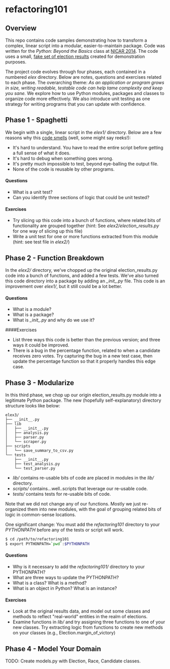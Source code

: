# refactoring101

## Overview

This repo contains code samples demonstrating how to transform a complex, linear script into a modular, easier-to-maintain package. Code was written for the *Python: Beyond the Basics* class at [NICAR 2014](http://ire.org/conferences/nicar-2014/). The code uses a small, [fake set of election results](https://docs.google.com/spreadsheet/pub?key=0AhhC0IWaObRqdGFkUW1kUmp2ZlZjUjdTYV9lNFJ5RHc&output=csv) created for demonstration purposes.

The project code evolves through four phases, each contained in a numbered *elex* directory. Below are notes,
questions and exercises related to each phase. The overarching theme: *As an application or program grows in size, writing readable, testable code can help tame complexity and keep you sane.* We explore how to use Python modules, packages and classes to organize
code more effectively. We also introduce unit testing as one strategy for writing programs that you can update with confidence.

## Phase 1 - Spaghetti

We begin with a single, linear script in the _elex1/_ directory. Below are a few reasons why this [code smells](http://en.wikipedia.org/wiki/Code_smell) (well, some might say reeks!):

* It's hard to understand. You have to read the entire script before getting a full sense of what it does.
* It's hard to debug when something goes wrong.
* It's pretty much impossible to test, beyond eye-balling the output file.
* None of the code is reusable by other programs.

#### Questions

* What is a unit test? 
* Can you identify three sections of logic that could be unit tested?


####  Exercises

* Try slicing up this code into a bunch of functions, where related bits of functionality are grouped together (hint: See
*elex2/election_results.py* for one way of slicing up this file)
* Write a unit test for one or more functions extracted from this module (hint: see test file in _elex2/_)


## Phase 2 - Function Breakdown

In the _elex2/_ directory, we've chopped up the original election_results.py code into a bunch of
functions, and added a few tests. We've also turned this code directory
into a package by adding an *\__init__.py* file.  This code is an improvement over _elex1/_, but it still
could be a lot better.

#### Questions

* What is a module?
* What is a package?
* What is *\__init__.py* and why do we use it?

####Exercises

* List three ways this code is better than the previous version; and three ways it could be improved.
* There is a bug in the percentage function, related to when a
candidate receives zero votes. Try capturing the bug in a new test case,
then update the percentage function so that it properly handles this edge case.

## Phase 3 - Modularize

In this third phase, we chop up our origin election_results.py module into a legitimate 
Python package. The new (hopefully self-explanatory) directory structure looks like below:

```
elex3/
├── __init__.py
├── lib
│   ├── __init__.py
│   ├── analysis.py
│   ├── parser.py
│   └── scraper.py
├── scripts
│   └── save_summary_to_csv.py
└── tests
    ├── __init__.py
    ├── test_analysis.py
    └── test_parser.py

```

* *_lib/_* contains re-usable bits of code are placed in modules in the _lib/_ directory.
* *_scripts/_* contains...well..scripts that leverage our re-usable code.
* *_tests/_* contains tests for re-usable bits of code.

Note that we did not change any of our functions. Mostly we just re-organized them into new modules, 
with the goal of grouping related bits of logic in common-sense locations.

One significant change: You must add the _refactoring101_ directory to your _PYTHONPATH_
before any of the tests or script will work. 

```bash
$ cd /path/to/refactoring101
$ export PYTHONPATH=`pwd`:$PYTHONPATH
```

#### Questions

* Why is it necessary to add the _refactoring101/_ directory to your PYTHONPATH?
* What are three ways to update the PYTHONPATH?
* What is a class? What is a method? 
* What is an object in Python? What is an instance?

#### Exercises

* Look at the original results data, and model out some
  classes and methods to reflect "real-world" entities in the realm of elections.
* Examine functions in _lib/_ and try assigning three functions to 
  one of your new classes. Try extracting logic from functions to create
  new methods on your classes (e.g., Election.margin_of_victory)

## Phase 4 - Model Your Domain

TODO: Create models.py with Election, Race, Candidate classes.

